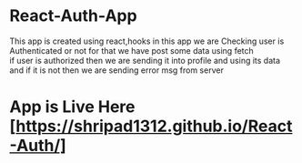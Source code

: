# React-Auth-App

This app is created using react,hooks in this app we are Checking user is Authenticated or not for that we have post some data using fetch<br/>
if user is authorized then we are sending it into profile and using its data and if it is not then we are sending error msg from server<br/>

# App is Live Here [https://shripad1312.github.io/React-Auth/]
